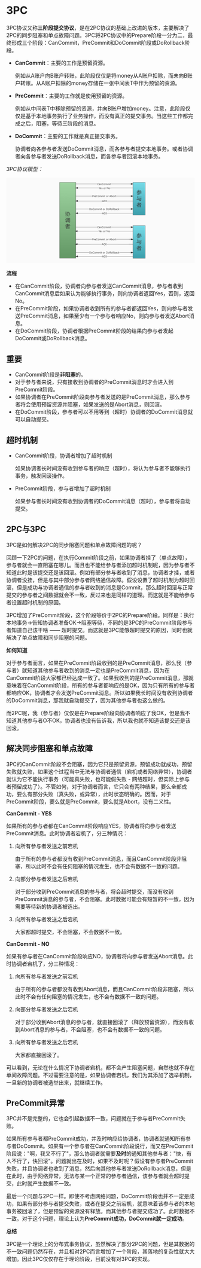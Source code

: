 # 3PC

3PC协议又称**三阶段提交协议**，是在2PC协议的基础上改进的版本，主要解决了2PC的同步阻塞和单点故障问题。3PC将2PC协议中的Prepare阶段一分为二，最终形成三个阶段：CanCommit，PreCommit和DoCommit阶段或DoRollback阶段。

- **CanCommit**：主要的工作是预留资源。

  例如从A账户向B账户转账，此阶段仅仅是将money从A账户扣除，而未向B账户转账。从A账户扣除的money存储在一张中间表T中作为预留的资源。

- **PreCommit**：主要的工作就是使用预留的资源。

  例如从中间表T中移除预留的资源，并向B账户增加money。注意，此阶段仅仅是基于本地事务执行了业务操作，而没有真正的提交事务。当这些工作都完成之后，阻塞，等待三阶段的消息。

- **DoCommit**：主要的工作就是真正提交事务。

  协调者向各参与者发送DoCommit消息，而各参与者提交本地事务。或者协调者向各参与者发送DoRollback消息，而各参与者回滚本地事务。

*3PC协议模型：*

![3PC](images\3PC.jpg)

**流程**

- 在CanCommit阶段，协调者向参与者发送CanCommit消息，参与者收到CanCommit消息后如果认为能够执行事务，则向协调者返回Yes，否则，返回No。
- 在PreCommit阶段，如果协调者收到所有的参与者都返回Yes，则向参与者发送PreCommit消息，如果至少有一个参与者响应No，则向参与者发送Abort消息。
- 在DoCommit阶段，协调者根据PreCommit阶段的结果向参与者发起DoCommit或DoRollback消息。

## 重要

- CanCommit阶段是**非阻塞**的。
- 对于参与者来说，只有接收到协调者的PreCommit消息时才会进入到PreCommit阶段。
- 如果协调者在PreCommit阶段向参与者发送的是PreCommit消息，那么参与者将会使用预留资源并阻塞，如果发送的是Abort消息，则回滚。
- 在DoCommit阶段，参与者可以不用等到（超时）协调者的DoCommit消息就可以自动提交。

## 超时机制

- CanCommit阶段，协调者增加了超时机制

  如果协调者长时间没有收到参与者的响应（超时），将认为参与者不能够执行事务，触发回滚操作。

- PreCommit阶段，参与者增加了超时机制

  如果参与者长时间没有收到协调者的DoCommit消息（超时），参与者将自动提交。

## 2PC与3PC

3PC是如何解决2PC的同步阻塞问题和单点故障问题的呢？

回顾一下2PC的问题，在执行Commit阶段之前，如果协调者挂了（单点故障），参与者就会一直阻塞在哪儿。而且也不能给参与者添加超时机制呢，因为参与者不知道此时是该提交还是该回滚。例如有部分参与者收到了消息，协调者才挂，或者协调者没挂，但是与其中部分参与者网络通信故障。假设设置了超时机制为超时回滚，但是成功与协调者通信的参与者收到的消息是Commit，那么超时回滚与正常提交的参与者之间数据就会不一致，反过来也是同样的道理。而这就是不能给参与者设置超时机制的原因。

3PC增加了PreCommit阶段，这个阶段等价于2PC的Prepare阶段。同样是：执行本地事务→告知协调者准备OK→阻塞等待，不同的是3PC的PreCommit阶段参与者知道自己该干啥 —— 超时提交。而这就是3PC能够超时提交的原因，同时也就解决了单点故障和同步阻塞的问题。

**如何知道**

对于参与者而言，如果在PreCommit阶段收到的是PreCommit消息，那么我（参与者）就知道其他参与者收到的消息一定也是PreCommit消息，因为在CanCommit阶段大家都已经达成一致了。如果我收到的是PreCommit消息，那就意味着在CanCommit阶段，所有的参与者都响应的是OK，因为只有所有的参与者都响应OK，协调者才会发送PreCommit消息。所以如果我长时间没有收到协调者的DoCommit消息，那我就自动提交了，因为其他参与者也这么做的。

而2PC呢，我（参与者）仅仅是在Prepare阶段向协调者响应了我OK，但是我不知道其他参与者O不OK，协调者也没有告诉我，所以我也就不知道该提交还是该回滚。

## 解决同步阻塞和单点故障

3PC的CanCommit阶段不会阻塞，因为它只是预留资源，预留成功就成功，预留失败就失败，如果这个过程当中无法与协调者通信（宕机或者网络异常），协调者就认为它不能执行事务（可能真失败，也可能假失败 - 网络超时，但实际上参与者预留成功了）。不管如何，对于协调者而言，它只会有两种结果，要么全部成功，要么有部分失败（真失败，或异常），此时状态明确的。因而，对于PreCommit阶段，要么就是PreCommit，要么就是Abort，没有二义性。

**CanCommit - YES**

如果所有的参与者都在CanCommit阶段响应YES，协调者将向参与者发送PreCommit消息。此时协调者宕机了，分三种情况：

1. 向所有参与者发送之前宕机

   由于所有的参与者都没有收到PreCommit消息，而且CanCommit阶段非阻塞，所以此时不会有任何阻塞的情况发生，也不会有数据不一致的问题。

2. 向部分参与者发送之后宕机

   对于部分收到PreCommit消息的参与者，将会超时提交，而没有收到PreCommit消息的参与者，不会阻塞。此时数据可能会有短暂的不一致，因为需要等待新的协调者被选出。

3. 向所有参与者发送之后宕机

   大家都超时提交，不会阻塞，不会数据不一致。

**CanCommit - NO**

如果有参与者在CanCommit阶段响应NO，协调者将向参与者发送Abort消息。此时协调者宕机了，分三种情况：

1. 向所有参与者发送之前宕机

   由于所有的参与者都没有收到Abort消息，而且CanCommit阶段非阻塞，所以此时不会有任何阻塞的情况发生，也不会有数据不一致的问题。

2. 向部分参与者发送之后宕机

   对于部分收到Abort消息的参与者，就直接回滚了（释放预留资源），而没有收到Abort消息的参与者，不会阻塞，也不会有数据不一致的问题。

3. 向所有参与者发送之后宕机

   大家都直接回滚了。

可以看到，无论在什么情况下协调者宕机，都不会产生阻塞问题，自然也就不存在单间故障问题。不过需要注意的是，如果协调者宕机，我们为其添加了选举机制，一旦新的协调者被选举出来，就继续工作。

## PreCommit异常

3PC并不是完整的，它也会引起数据不一致，问题就在于参与者PreCommit失败。

如果所有参与者都PreCommit成功，并及时响应给协调者，协调者就通知所有参与者DoCommit。如果有一个参与者在CanCommit阶段说行，而又在PreCommit阶段说："啊，我又不行了"，那么协调者就需要**及时**的通知其他参与者："快，有人不行了，快回滚"。问题就出在及时，如果不及时呢？假设有参与者PreCommit失败，并且协调者也收到了消息，然后向其他参与者发送DoRollback消息，但是在此时，由于网络异常，无法与某一个正常的参与者通信，该参与者就会超时提交，此时就产生数据不一致。

最后一个问题与2PC一样。即使不考虑网络问题，DoCommit阶段也并不一定是成功，如果有部分参与者提交失败，或者在提交之前宕机，就意味着该参与者的本地事务被回滚了，但是预留的资源没有释放。而其他参与者提交成功了。此时数据不一致。对于这个问题，理论上认为**PreCommit成功，DoCommit就一定成功**。

**总结**

3PC是一个理论上的分布式事务协议，虽然解决了部分2PC的问题，但是其数据的不一致问题仍然存在，并且相对2PC而言增加了一个阶段，其落地的复杂性就大大增加。因此3PC仅仅存在于理论阶段，目前没有对3PC的实现。